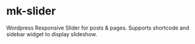 # mk-slider
Wordpress Responsive Slider for posts &amp; pages. Supports shortcode and sidebar widget to display slideshow.
